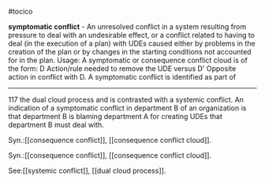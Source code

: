 #tocico

<b>symptomatic conflict</b> -   An unresolved conflict in a system resulting from pressure to deal with an undesirable effect, or a conflict related to having to deal (in the execution of a plan) with UDEs caused either by problems in the creation of the plan or by changes in the starting conditions not accounted for in the plan. 
Usage: A symptomatic or consequence conflict cloud is of the form: D Action/rule needed to remove the UDE versus D' Opposite action in conflict with D.  A symptomatic conflict is identified as part of 
<hr/>
117 
the dual cloud process and is contrasted with a systemic conflict.  An indication of a symptomatic conflict in department B of an organization is that department B is blaming department A for creating UDEs that department B must deal with.  

Syn.:[[consequence conflict]], [[consequence conflict cloud]].

Syn.:[[consequence conflict]], [[consequence conflict cloud]].



See:[[systemic conflict]], [[dual cloud process]].



